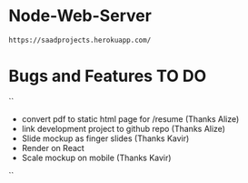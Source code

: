 # Node-Web-Server
``
https://saadprojects.herokuapp.com/
``

# Bugs and Features TO DO
``
+ convert pdf to static html page for /resume  (Thanks Alize)
+ link development project to github repo (Thanks Alize)
+ Slide mockup as finger slides  (Thanks Kavir)
+ Render on React
+ Scale mockup on mobile (Thanks Kavir)

``
